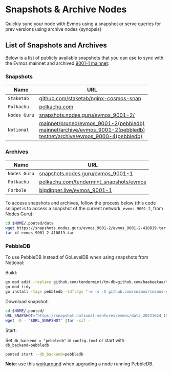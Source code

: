 <!--
order: 6
-->

# Snapshots & Archive Nodes

Quickly sync your node with Evmos using a snapshot or serve queries for prev versions using archive nodes {synopsis}

## List of Snapshots and Archives

Below is a list of publicly available snapshots that you can use to sync with the Evmos mainnet and
archived [9001-1 mainnet](https://github.com/evmos/mainnet/tree/main/evmos_9001-1):

<!-- markdown-link-check-disable -->

### Snapshots

| Name        | URL                                                                     |
| -------------|------------------------------------------------------------------------ |
| `Staketab`   | [github.com/staketab/nginx-cosmos-snap](https://github.com/staketab/nginx-cosmos-snap/blob/main/docs/evmos.md) |
| `Polkachu`   | [polkachu.com](https://www.polkachu.com/tendermint_snapshots/evmos)                   |
| `Nodes Guru` | [snapshots.nodes.guru/evmos_9001-2/](snapshots.nodes.guru/evmos_9001-2/)                   |
| `Notional`   | [mainnet/pruned/evmos_9001-2(pebbledb)](https://snapshot.notional.ventures/evmos/) <br> [mainnet/archive/evmos_9001-2(pebbledb)](https://snapshot.notional.ventures/evmos-archive/) <br> [testnet/archive/evmos_9000-4(pebbledb)](https://snapshot.notional.ventures/evmos-testnet-archive/)                   |

### Archives
<!-- markdown-link-check-disable -->

| Name           | URL                                                                             |
| ---------------|---------------------------------------------------------------------------------|
| `Nodes Guru`   | [snapshots.nodes.guru/evmos_9001-1](https://snapshots.nodes.guru/evmos_9001-1/)                                    |
| `Polkachu`     | [polkachu.com/tendermint_snapshots/evmos](https://www.polkachu.com/tendermint_snapshots/evmos)                           |
| `Forbole`      | [bigdipper.live/evmos_9001-1](https://s3.bigdipper.live.eu-central-1.linodeobjects.com/evmos_9001-1.tar.lz4) |

To access snapshots and archives, follow the process below (this code snippet is to access a snapshot of the current network, `evmos_9001-2`, from Nodes Guru):

```bash
cd $HOME/.ponted/data
wget https://snapshots.nodes.guru/evmos_9001-2/evmos_9001-2-410819.tar
tar xf evmos_9001-2-410819.tar
```

### PebbleDB

To use PebbleDB instead of GoLevelDB when using snapshots from Notional:

Build:

```bash
go mod edit -replace github.com/tendermint/tm-db=github.com/baabeetaa/tm-db@pebble
go mod tidy
go install -tags pebbledb -ldflags "-w -s -X github.com/cosmos/cosmos-sdk/types.DBBackend=pebbledb" ./...
```

Download snapshot:

```bash
cd $HOME/.ponted/
URL_SNAPSHOT="https://snapshot.notional.ventures/evmos/data_20221024_193254.tar.gz"
wget -O - "$URL_SNAPSHOT" |tar -xzf -
```

Start:

Set `db_backend = "pebbledb"` in `config.toml` or start with `--db_backend=pebbledb`

```bash
ponted start --db_backend=pebbledb
```

**Note**: use this [workaround](https://github.com/notional-labs/cosmosia/blob/main/docs/pebbledb.md) when upgrading a node running PebbleDB.
